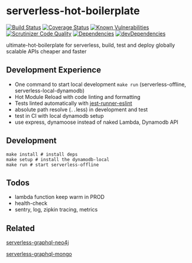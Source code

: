 # serverless-hot-boilerplate

[![Build Status](https://travis-ci.org/zhenyulin/serverless-hot-boilerplate.svg?branch=master)](https://travis-ci.org/zhenyulin/serverless-hot-boilerplate)
[![Coverage Status](https://coveralls.io/repos/github/zhenyulin/serverless-hot-boilerplate/badge.svg?branch=master)](https://coveralls.io/github/zhenyulin/serverless-hot-boilerplate?branch=master)
[![Known Vulnerabilities](https://snyk.io/test/github/zhenyulin/serverless-hot-boilerplate/badge.svg)](https://snyk.io/test/github/zhenyulin/serverless-hot-boilerplate)
[![Scrutinizer Code Quality](https://scrutinizer-ci.com/g/zhenyulin/serverless-hot-boilerplate/badges/quality-score.png?b=master)](https://scrutinizer-ci.com/g/zhenyulin/serverless-hot-boilerplate/?branch=master)
[![Dependencies](https://david-dm.org/zhenyulin/serverless-hot-boilerplate.svg)](https://david-dm.org/zhenyulin/serverless-hot-boilerplate)
[![devDependencies](https://david-dm.org/zhenyulin/serverless-hot-boilerplate/dev-status.svg)](https://david-dm.org/zhenyulin/serverless-hot-boilerplate?type=dev)

ultimate-hot-boilerplate for serverless, build, test and deploy globally scalable APIs cheaper and faster

## Development Experience
* One command to start local development `make run` (serverless-offline, serverless-local-dynamodb)
* Hot Module Reload with code linting and formatting
* Tests linted automatically with [jest-runner-eslint](https://github.com/jest-community/jest-runner-eslint)
* absolute path resolve (`..`less) in development and test
* test in CI with local dynamodb setup
* use express, dynamoose instead of naked Lambda, Dynamodb API

## Development

```shell
make install # install deps
make setup # install the dynamodb-local
make run # start serverless-offline
```

## Todos
* lambda function keep warm in PROD
* health-check
* sentry, log, zipkin tracing, metrics

## Related
[serverless-graphql-neo4j](https://github.com/zhenyulin/serverless-graphql-neo4j)

[serverless-graphql-mongo](https://github.com/zhenyulin/serverless-graphql-mongo)
